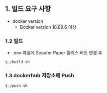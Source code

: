 ## 1. 빌드 요구 사항  
 - docker version 
    - Docker version 18.09.6 이상 
### 1.2 빌드
- .env 파일에 Scouter Paper 릴리스 버전 변경 후   
```
$./build.sh 
```   
### 1.3 dockerhub 저장소에 Push 
 
```
$./push.sh  
```      
